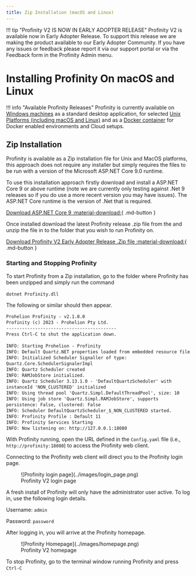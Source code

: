 ```yaml
---
title: Zip Installation (macOS and Linux)
---
```


!!! tip "Profinity V2 IS NOW IN EARLY ADOPTER RELEASE"
    Profinity V2 is available now in Early Adopter Release.  To support this release we are making the product available to our Early Adopter Community.  If you have any issues or feedback please report it via our support portal or via the Feedback form in the Profinity Admin menu.

# Installing Profinity On macOS and Linux

!!! info "Available Profinity Releases"
    Profinity is currently available on [Windows machines](./Windows_Installation.md) as a standard desktop application, for selected [Unix Platforms (including macOS and Linux)](./Zip_Installation.md) and as a [Docker container](./Docker_Installation.md) for Docker enabled environments and Cloud setups.

## Zip Installation

Profinity is available as a Zip installation file for Unix and MacOS platforms, this approach does not require any installer but simply requires the files to be run with a version of the Microsoft ASP.NET Core 9.0 runtime.

To use this installation approach firstly download and install a ASP.NET Core 9 or above runtime (note we are currently only testing against .Net 9 releases so if you do use a more recent version you may have issues).  The ASP.NET Core runtime is the version of .Net that is required.

[Download ASP.NET Core 9 :material-download:](https://dotnet.microsoft.com/en-us/download/dotnet/9.0){ .md-button }

Once installed download the latest Profinity release .zip file from the  and unzip the file in to the folder that you wish to run Profinity on.

[Download Profinity V2 Early Adopter Release .Zip file :material-download:](https://github.com/Prohelion/Profinity_V2_Early_Adopter_Release/releases/latest/download/Profinity.zip){ .md-button }

### Starting and Stopping Profinity

To start Profinity from a Zip installation, go to the folder where Profinity has been unzipped and simply run the command

`dotnet Profinity.dll`

The following or similar should then appear.

```
Prohelion Profinity - v2.1.0.0
Profinity (c) 2023 - Prohelion Pty Ltd.
------------------------------------------
Press Ctrl-C to shut the application down.

INFO: Starting Prohelion - Profinity
INFO: Default Quartz.NET properties loaded from embedded resource file
INFO: Initialized Scheduler Signaller of type: Quartz.Core.SchedulerSignalerImpl
INFO: Quartz Scheduler created
INFO: RAMJobStore initialized.
INFO: Quartz Scheduler 3.13.1.0 - 'DefaultQuartzScheduler' with instanceId 'NON_CLUSTERED' initialized
INFO: Using thread pool 'Quartz.Simpl.DefaultThreadPool', size: 10
INFO: Using job store 'Quartz.Simpl.RAMJobStore', supports persistence: False, clustered: False
INFO: Scheduler DefaultQuartzScheduler_$_NON_CLUSTERED started.
INFO: Profinity Profile : Default 11
INFO: Profinity Services Starting
INFO: Now listening on: http://127.0.0.1:18080
```

With Profinity running, open the URL defined in the `Config.yaml` file (i.e., `http://profinity:18080`) to access the Profinity web client. 

Connecting to the Profinity web client will direct you to the Profinity login page. 

<figure markdown>
![Profinity login page](../images/login_page.png)
<figcaption>Profinity V2 login page</figcaption>
</figure>

A fresh install of Profinity will only have the administrator user active. To log in, use the following login details.

Username: `admin`

Password: `password`

After logging in, you will arrive at the Profinity homepage.

<figure markdown>
![Profinity Homepage](../images/homepage.png)
<figcaption>Profinity V2 homepage</figcaption>
</figure>

To stop Profinity, go to the terminal window running Profinity and press `Ctrl-C`